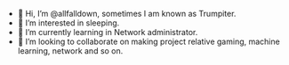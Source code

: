 - 👋 Hi, I’m @allfalldown, sometimes I am known as Trumpiter.
- 👀 I’m interested in sleeping.
- 🌱 I’m currently learning in Network administrator.
- 💞️ I’m looking to collaborate on making project relative gaming, machine learning, network and so on.

<!---
allfalldown/allfalldown is a ✨ special ✨ repository because its `README.md` (this file) appears on your GitHub profile.
You can click the Preview link to take a look at your changes.
--->
